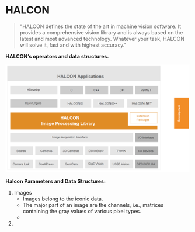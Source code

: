 # HALCON

> "HALCON defines the state of the art in machine vision software. It provides a comprehensive vision library and is always based on the latest and most advanced technology. Whatever your task, HALCON will solve it, fast and with highest accuracy."

**HALCON’s operators and data structures.**

![Basic architecture of HALCON](.gitbook/assets/3drwfbi-dmfzf0o8evmlj.png)

**Halcon Parameters and Data Structures:**  
1. Images  
    - Images belong to the iconic data.  
    - The major part of an image are the channels, i.e., matrices containing the gray values of various pixel types.  
    -   
2. 



 

